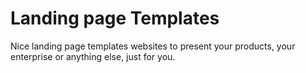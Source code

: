 # Landing page Templates
Nice landing page templates websites to present your products, your enterprise or anything else, just for you.